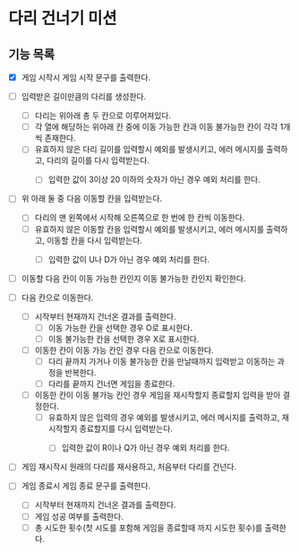 # 다리 건너기 미션

## 기능 목록

- [x] 게임 시작시 게임 시작 문구를 출력한다.


- [ ] 입력받은 길이만큼의 다리를 생성한다.
    - [ ] 다리는 위아래 총 두 칸으로 이루어져있다.
    - [ ] 각 열에 해당하는 위아래 칸 중에 이동 가능한 칸과 이동 불가능한 칸이 각각 1개씩 존재한다.
    - [ ] 유효하지 않은 다리 길이를 입력할시 예외를 발생시키고, 에러 메시지를 출력하고, 다리의 길이를 다시 입력받는다.
        - [ ] 입력한 값이 3이상 20 이하의 숫자가 아닌 경우 예외 처리를 한다.


- [ ] 위 아래 둘 중 다음 이동할 칸을 입력받는다.
    - [ ] 다리의 맨 왼쪽에서 시작해 오른쪽으로 한 번에 한 칸씩 이동한다.
    - [ ] 유효하지 않은 이동할 칸을 입력할시 예외를 발생시키고, 에러 메시지를 출력하고, 이동할 칸을 다시 입력받는다.
        - [ ] 입력한 값이 U나 D가 아닌 경우 예외 처리를 한다.


- [ ] 이동할 다음 칸이 이동 가능한 칸인지 이동 불가능한 칸인지 확인한다.


- [ ] 다음 칸으로 이동한다.
    - [ ] 시작부터 현재까지 건너온 결과를 출력한다.
        - [ ] 이동 가능한 칸을 선택한 경우 O로 표시한다.
        - [ ] 이동 불가능한 칸을 선택한 경우 X로 표시한다.
    - [ ] 이동한 칸이 이동 가능 칸인 경우 다음 칸으로 이동한다.
        - [ ] 다리 끝까지 가거나 이동 불가능한 칸을 만날때까지 입력받고 이동하는 과정을 반복한다.
        - [ ] 다리를 끝까지 건너면 게임을 종료한다.
    - [ ] 이동한 칸이 이동 불가능 칸인 경우 게임을 재시작할지 종료할지 입력을 받아 결정한다.
        - [ ] 유효하지 않은 입력의 경우 예외를 발생시키고, 에러 메시지를 출력하고, 재시작할지 종료할지를 다시 입력받는다.
            - [ ] 입력한 값이 R이나 Q가 아닌 경우 예외 처리를 한다.


- [ ] 게임 재시작시 원래의 다리를 재사용하고, 처음부터 다리를 건넌다.


- [ ] 게임 종료시 게임 종료 문구를 출력한다.
    - [ ] 시작부터 현재까지 건너온 결과를 출력한다.
    - [ ] 게임 성공 여부를 출력한다.
    - [ ] 총 시도한 횟수(첫 시도를 포함해 게임을 종료할때 까지 시도한 횟수)를 출력한다.
